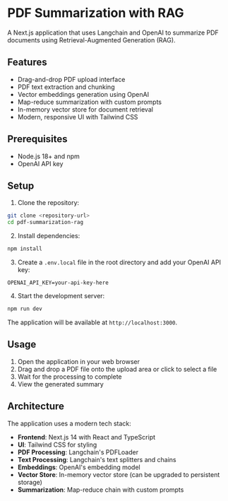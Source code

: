 # PDF Summarization with RAG

A Next.js application that uses Langchain and OpenAI to summarize PDF documents using Retrieval-Augmented Generation (RAG).

## Features

- Drag-and-drop PDF upload interface
- PDF text extraction and chunking
- Vector embeddings generation using OpenAI
- Map-reduce summarization with custom prompts
- In-memory vector store for document retrieval
- Modern, responsive UI with Tailwind CSS

## Prerequisites

- Node.js 18+ and npm
- OpenAI API key

## Setup

1. Clone the repository:
```bash
git clone <repository-url>
cd pdf-summarization-rag
```

2. Install dependencies:
```bash
npm install
```

3. Create a `.env.local` file in the root directory and add your OpenAI API key:
```
OPENAI_API_KEY=your-api-key-here
```

4. Start the development server:
```bash
npm run dev
```

The application will be available at `http://localhost:3000`.

## Usage

1. Open the application in your web browser
2. Drag and drop a PDF file onto the upload area or click to select a file
3. Wait for the processing to complete
4. View the generated summary

## Architecture

The application uses a modern tech stack:

- **Frontend**: Next.js 14 with React and TypeScript
- **UI**: Tailwind CSS for styling
- **PDF Processing**: Langchain's PDFLoader
- **Text Processing**: Langchain's text splitters and chains
- **Embeddings**: OpenAI's embedding model
- **Vector Store**: In-memory vector store (can be upgraded to persistent storage)
- **Summarization**: Map-reduce chain with custom prompts
